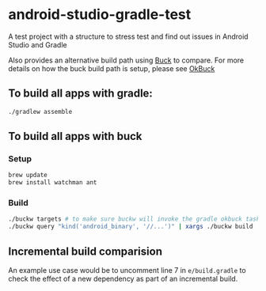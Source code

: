 # android-studio-gradle-test
A test project with a structure to stress test and find out issues in Android Studio and Gradle

Also provides an alternative build path using [Buck](https://buckbuild.com/) to compare. For more details on how the buck build path is setup, please see [OkBuck](https://github.com/OkBuilds/OkBuck)

## To build all apps with gradle:
```bash
./gradlew assemble
```

## To build all apps with buck

### Setup
```bash
brew update
brew install watchman ant
```

### Build
```bash
./buckw targets # to make sure buckw will invoke the gradle okbuck task if needed
./buckw query "kind('android_binary', '//...')" | xargs ./buckw build
```

## Incremental build comparision

An example use case would be to uncomment line 7 in `e/build.gradle` to check the effect of a new dependency as part of an incremental build.

